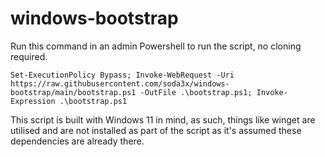 # windows-bootstrap

Run this command in an admin Powershell to run the script, no cloning required.

`Set-ExecutionPolicy Bypass; Invoke-WebRequest -Uri https://raw.githubusercontent.com/soda3x/windows-bootstrap/main/bootstrap.ps1 -OutFile .\bootstrap.ps1; Invoke-Expression .\bootstrap.ps1`

This script is built with Windows 11 in mind, as such, things like winget are utilised and are not installed as part of the script as it's assumed these dependencies are already there.
